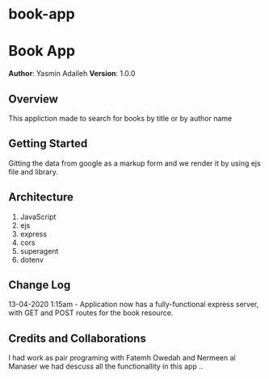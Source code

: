 # book-app

# Book App

**Author**: Yasmin Adaileh
**Version**: 1.0.0 

## Overview
This appliction made to search for books by title or by author name 


## Getting Started
Gitting the data from google as a markup form and we render it by using ejs file and library.

## Architecture
1. JavaScript
2. ejs
3. express 
4. cors
5. superagent
6. dotenv

## Change Log


13-04-2020 1:15am - Application now has a fully-functional express server, with GET and POST routes for the book resource.

## Credits and Collaborations
I had work as pair programing with Fatemh Owedah and Nermeen al Manaser
we had descuss all the functionallity in this app ..
